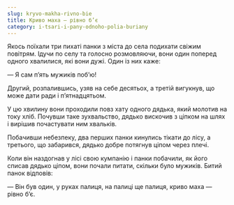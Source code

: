 ```yaml
---
slug: kryvo-makha-rivno-bie
title: Криво маха — рівно б’є
category: i-tsari-i-pany-odnoho-polia-buriany
---
```

Якось поїхали три пихаті панки з міста до села подихати свіжим повітрям. Ідучи по селу та голосно розмовляючи, вони один поперед одного хвалилися, які вони дужі. Один із них каже:

— Я сам п’ять мужиків поб’ю!

Другий, розпалившись, узяв на себе десятьох, а третій вигукнув, що може дати ради і п’ятнадцятьом.

У цю хвилину  вони проходили повз хату одного дядька, який молотив на току хліб. Почувши таке зухвальство, дядько вискочив з ціпком на шлях і вирішив почастувати ним хвальків.

Побачивши небезпеку, два перших панки кинулись тікати до лісу, а третього, що забарився, дядько добре потягнув ціпом через плечі.

Коли він наздогнав у лісі свою кумпанію і панки побачили, як його списав дядько ціпом, вони почали питати, скільки було мужиків. Битий панок відповів:

— Він був один, у руках палиця, на палиці ще палиця, криво маха — рівно б’є.
